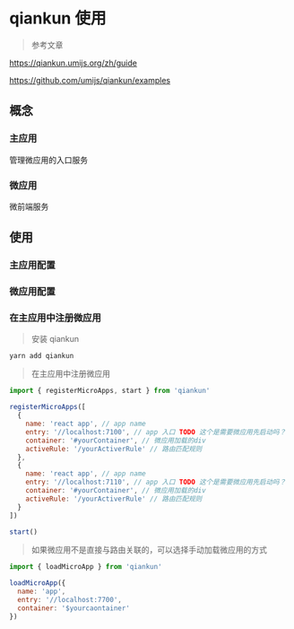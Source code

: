 # qiankun 使用

> 参考文章

https://qiankun.umijs.org/zh/guide

https://github.com/umijs/qiankun/examples

## 概念

### 主应用

管理微应用的入口服务

### 微应用

微前端服务

## 使用

### 主应用配置


### 微应用配置

### 在主应用中注册微应用

> 安装 qiankun

`yarn add qiankun`

> 在主应用中注册微应用

```js
import { registerMicroApps, start } from 'qiankun'

registerMicroApps([
  {
    name: 'react app', // app name
    entry: '//localhost:7100', // app 入口 TODO 这个是需要微应用先启动吗？
    container: '#yourContainer', // 微应用加载的div
    activeRule: '/yourActiverRule' // 路由匹配规则
  },
  {
    name: 'react app', // app name
    entry: '//localhost:7110', // app 入口 TODO 这个是需要微应用先启动吗？
    container: '#yourContainer', // 微应用加载的div
    activeRule: '/yourActiverRule' // 路由匹配规则
  }
])

start()
```

> 如果微应用不是直接与路由关联的，可以选择手动加载微应用的方式

```js
import { loadMicroApp } from 'qiankun'

loadMicroApp({
  name: 'app',
  entry: '//localhost:7700',
  container: '$yourcaontainer'
})
```
